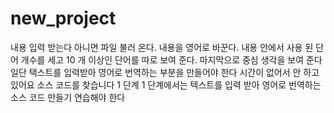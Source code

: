 # new_project 
내용 입력 받는다 아니면 파일 불러 온다. 내용을 영어로 바꾼다. 내용 안에서 사용 된 단어 개수를 세고 10 개 이상인 단어를 따로 보여 준다. 마지막으로 중심 생각을 보여 준다
일단 택스트를 입력받아 영어로 번역하는 부분을 만들어야 한다
시간이 없어서 안 하고 있어요
소스 코드를 찾습니다
1 단계 1 단계에서는 텍스트를 입력 받아 영어로 번역하는 소스 코드 만들기 연습해야 한다
